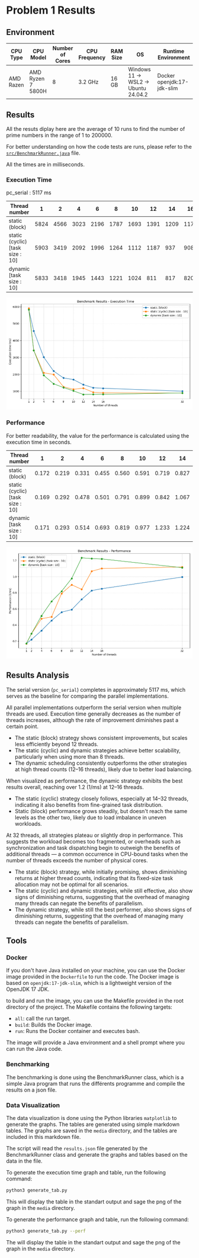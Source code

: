 # Problem 1 Results

## Environment

| CPU Type | CPU Model | Number of Cores | CPU Frequency | RAM Size | OS | Runtime Environment |
|----------|-----------|-----------------|---------------|----------|----|---------------------|
| AMD Razen | AMD Ryzen 7 5800H | 8 | 3.2 GHz | 16 GB | Windows 11 -> WSL2 -> Ubuntu 24.04.2 | Docker openjdk:17-jdk-slim |

## Results

All the resuts diplay here are the average of 10 runs to find the number of prime numbers in the range of 1 to 200000.

For better understanding on how the code tests are runs, please refer to the [`src/BenchmarkRunner.java`](../src/BenchmarkRunner.java) file.

All the times are in milliseconds.

### Execution Time

pc_serial : 5117 ms

| Thread number | 1 | 2 | 4 | 6 | 8 | 10 | 12 | 14 | 16 | 32 |
|---------------|----|----|----|----|----|----|----|----|----|----|
| static (block) | 5824 | 4566 | 3023 | 2196 | 1787 | 1693 | 1391 | 1209 | 1176 | 1005 |
| static (cyclic) [task size : 10] | 5903 | 3419 | 2092 | 1996 | 1264 | 1112 | 1187 | 937 | 908 | 893 |
| dynamic [task size : 10] | 5833 | 3418 | 1945 | 1443 | 1221 | 1024 | 811 | 817 | 820 | 900 |

![exec time graph](./media/exec_time.png)

### Performance

For better readability, the value for the performance is calculated using the execution time in seconds.

| Thread number | 1 | 2 | 4 | 6 | 8 | 10 | 12 | 14 | 16 | 32 |
|---------------|----|----|----|----|----|----|----|----|----|----|
| static (block) | 0.172 | 0.219 | 0.331 | 0.455 | 0.560 | 0.591 | 0.719 | 0.827 | 0.850 | 0.995 |
| static (cyclic) [task size : 10] | 0.169 | 0.292 | 0.478 | 0.501 | 0.791 | 0.899 | 0.842 | 1.067 | 1.101 | 1.120 |
| dynamic [task size : 10] | 0.171 | 0.293 | 0.514 | 0.693 | 0.819 | 0.977 | 1.233 | 1.224 | 1.220 | 1.111 |

![performance graph](./media/performance.png)


## Results Analysis

The serial version (`pc_serial`) completes in approximately 5117 ms, which serves as the baseline for comparing the parallel implementations.

All parallel implementations outperform the serial version when multiple threads are used. Execution time generally decreases as the number of threads increases, although the rate of improvement diminishes past a certain point.

- The static (block) strategy shows consistent improvements, but scales less efficiently beyond 12 threads.
- The static (cyclic) and dynamic strategies achieve better scalability, particularly when using more than 8 threads.
- The dynamic scheduling consistently outperforms the other strategies at high thread counts (12–16 threads), likely due to better load balancing.

When visualized as performance, the dynamic strategy exhibits the best results overall, reaching over 1.2 (1/ms) at 12–16 threads.

- The static (cyclic) strategy closely follows, especially at 14–32 threads, indicating it also benefits from fine-grained task distribution.
- Static (block) performance grows steadily, but doesn't reach the same levels as the other two, likely due to load imbalance in uneven workloads.

At 32 threads, all strategies plateau or slightly drop in performance. This suggests the workload becomes too fragmented, or overheads such as synchronization and task dispatching begin to outweigh the benefits of additional threads — a common occurrence in CPU-bound tasks when the number of threads exceeds the number of physical cores.

- The static (block) strategy, while initially promising, shows diminishing returns at higher thread counts, indicating that its fixed-size task allocation may not be optimal for all scenarios.
- The static (cyclic) and dynamic strategies, while still effective, also show signs of diminishing returns, suggesting that the overhead of managing many threads can negate the benefits of parallelism.
- The dynamic strategy, while still the best performer, also shows signs of diminishing returns, suggesting that the overhead of managing many threads can negate the benefits of parallelism.

## Tools

### Docker

If you don't have Java installed on your machine, you can use the Docker image provided in the `Dockerfile` to run the code. The Docker image is based on `openjdk:17-jdk-slim`, which is a lightweight version of the OpenJDK 17 JDK.

to build and run the image, you can use the Makefile provided in the root directory of the project. The Makefile contains the following targets:
- `all`: call the run target.
- `build`: Builds the Docker image.
- `run`: Runs the Docker container and executes bash.

The image will provide a Java environment and a shell prompt where you can run the Java code.

### Benchmarking

The benchmarking is done using the BenchmarkRunner class, which is a simple Java program that runs the différents programme and compile the results on a json file.

### Data Visualization

The data visualization is done using the Python libraries `matplotlib` to generate the graphs. The tables are generated using simple markdown tables.
The graphs are saved in the `media` directory, and the tables are included in this markdown file.

The script will read the `results.json` file generated by the BenchmarkRunner class and generate the graphs and tables based on the data in the file.

To generate the execution time graph and table, run the following command:
```bash
python3 generate_tab.py
```
This will display the table in the standart output and sage the png of the graph in the `media` directory.

To generate the performance graph and table, run the following command:
```bash
python3 generate_tab.py --perf
```
The will display the table in the standart output and sage the png of the graph in the `media` directory.
